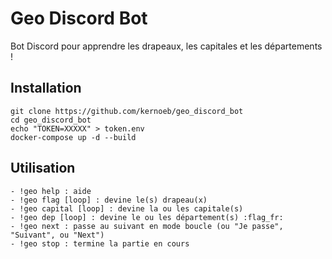 # Geo Discord Bot

Bot Discord pour apprendre les drapeaux, les capitales et les départements !

## Installation
```
git clone https://github.com/kernoeb/geo_discord_bot
cd geo_discord_bot
echo "TOKEN=XXXXX" > token.env
docker-compose up -d --build
```

## Utilisation
```
- !geo help : aide
- !geo flag [loop] : devine le(s) drapeau(x)
- !geo capital [loop] : devine la ou les capitale(s)
- !geo dep [loop] : devine le ou les département(s) :flag_fr:
- !geo next : passe au suivant en mode boucle (ou "Je passe", "Suivant", ou "Next")
- !geo stop : termine la partie en cours 
```
